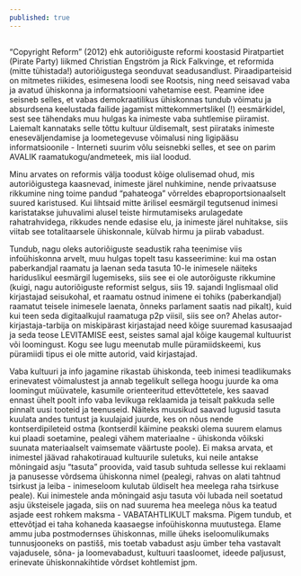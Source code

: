 ```yaml
---
published: true
---
```



##
“Copyright Reform” (2012) ehk autoriõiguste reformi koostasid Piratpartiet (Pirate Party) liikmed Christian Engström ja Rick Falkvinge, et  reformida (mitte tühistada!) autoriõigustega seonduvat seadusandlust. Piraadiparteisid on mitmetes riikides, esimesena loodi see Rootsis, ning need seisavad vaba ja avatud ühiskonna ja informatsiooni vahetamise eest. Peamine idee seisneb selles, et vabas demokraatilikus ühiskonnas tundub võimatu ja absurdsena keelustada failide jagamist mittekommertslikel (!) eesmärkidel, sest see tähendaks muu hulgas ka inimeste vaba suhtlemise piiramist. Laiemalt kannataks selle tõttu kultuur üldisemalt, sest piirataks inimeste eneseväljendamise ja loometegevuse võimalusi ning ligipääsu informatsioonile - Interneti suurim võlu seisnebki selles, et see on parim AVALIK raamatukogu/andmeteek, mis iial loodud. 

Minu arvates on reformis välja toodust kõige olulisemad ohud, mis autoriõigustega kaasnevad,  inimeste järel nuhkimine, nende privaatsuse rikkumine ning toime pandud “pahateoga” võrreldes ebaproportsionaalselt suured karistused. Kui lihtsaid mitte ärilisel eesmärgil tegutsenud inimesi karistatakse juhuvalimi alusel teiste hirmutamiseks arulagedate rahatrahvidega, rikkudes nende edasise elu, ja inimeste järel nuhitakse, siis viitab see totalitaarsele ühiskonnale, külvab hirmu ja piirab vabadust. 

Tundub, nagu oleks autoriõiguste seadustik  raha teenimise viis infoühiskonna arvelt, muu hulgas topelt tasu kasseerimine: kui ma ostan paberkandjal raamatu ja laenan seda tasuta 10-le inimesele näiteks hariduslikul eesmärgil lugemiseks, siis see ei ole autorõiguste rikkumine (kuigi, nagu autoriõiguste reformist selgus, siis 19. sajandi Inglismaal olid kirjastajad seisukohal, et raamatu ostnud inimene ei tohiks (paberkandjal) raamatut teisele inimesele laenata, õnneks parlament saatis nad pikalt), kuid kui teen seda digitaalkujul raamatuga p2p viisil, siis see on? Ahelas autor-kirjastaja-tarbija on miskipärast kirjastajad need kõige suuremad kasusaajad ja seda  teose LEVITAMISE eest, seistes samal ajal kõige kaugemal kultuurist või loomingust. Kogu see lugu meenutab mulle püramiidskeemi, kus püramiidi tipus ei ole mitte autorid, vaid kirjastajad.

Vaba kultuuri ja info jagamine rikastab ühiskonda, teeb inimesi teadlikumaks erinevatest võimalustest ja annab tegelikult sellega hoogu juurde ka oma loomingut müüvatele, kasumile orienteeritud ettevõttetele, kes saavad ennast ühelt poolt info vaba levikuga reklaamida ja teisalt pakkuda selle pinnalt uusi tooteid ja teenuseid. Näiteks muusikud saavad lugusid tasuta kuulata andes tuntust ja kuulajaid juurde, kes on nõus nende kontserdipileteid ostma (kontserdil käimine peakski olema suurem elamus kui plaadi soetamine, pealegi vähem materiaalne - ühiskonda võikski suunata materiaalselt vaimsemate väärtuste poole). Ei maksa arvata, et inimestel jäävad rahakotirauad kultuurile suletuks, kui neile antakse mõningaid asju “tasuta” proovida, vaid tasub suhtuda sellesse kui reklaami ja panusesse võrdsema ühiskonna nimel (pealegi, rahvas on alati tahtnud tsirkust ja leiba - inimeseloom kulutab üldiselt hea meelega raha tsirkuse peale). Kui inimestele anda mõningaid asju tasuta või lubada neil soetatud asju üksteisele jagada, siis on nad suurema hea meelega nõus ka teatud asjade eest rohkem maksma - VABATAHTLIKULT maksma. Pigem tundub, et ettevõtjad ei taha kohaneda kaasaegse infoühiskonna muutustega. Elame ammu juba postmodernses ühiskonnas, mille üheks iseloomulikumaks tunnusjooneks on pastišš, mis toetab vabadust asju ümber teha vastavalt vajadusele, sõna- ja loomevabadust, kultuuri taasloomet, ideede paljusust, erinevate ühiskonnakihtide võrdset kohtlemist jpm. 

